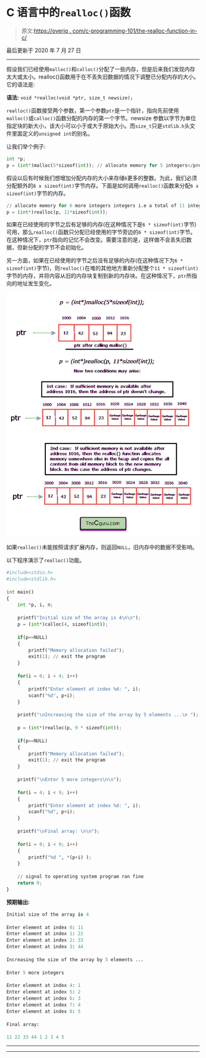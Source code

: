 # C 语言中的`realloc()`函数

> 原文:[https://overiq . com/c-programming-101/the-realloc-function-in-c/](https://overiq.com/c-programming-101/the-realloc-function-in-c/)

最后更新于 2020 年 7 月 27 日

* * *

假设我们已经使用`malloc()`和`calloc()`分配了一些内存，但是后来我们发现内存太大或太小。realloc()函数用于在不丢失旧数据的情况下调整已分配内存的大小。它的语法是:

**语法:** `void *realloc(void *ptr, size_t newsize);`

`realloc()`函数接受两个参数，第一个参数`ptr`是一个指针，指向先前使用`malloc()`或`calloc()`函数分配的内存的第一个字节。newsize 参数以字节为单位指定块的新大小，该大小可以小于或大于原始大小。而`size_t`只是`stdlib.h`头文件里面定义的`unsigned int`的别名。

让我们举个例子:

```py
int *p;
p = (int*)malloc(5*sizeof(int)); // allocate memory for 5 integers</pre>

```

假设以后有时候我们想增加分配内存的大小来存储`6`更多的整数。为此，我们必须分配额外的`6 x sizeof(int)`字节内存。下面是如何调用`realloc()`函数来分配`6 x sizeof(int)`字节的内存。

```py
// allocate memory for 6 more integers integers i.e a total of 11 integers
p = (int*)realloc(p, 11*sizeof(int));

```

如果在已经使用的字节之后有足够的内存(在这种情况下是`6 * sizeof(int)`字节)可用，那么`realloc()`函数只分配已经使用的字节旁边的`6 * sizeof(int)`字节。在这种情况下，`ptr`指向的记忆不会改变。需要注意的是，这样做不会丢失旧数据，但新分配的字节不会初始化。

另一方面，如果在已经使用的字节之后没有足够的内存(在这种情况下为`6 * sizeof(int)`字节)，则`realloc()`在堆的其他地方重新分配整个`11 * sizeof(int)`字节的内存，并将内容从旧的内存块复制到新的内存块。在这种情况下，`ptr`所指向的地址发生变化。

![](img/6584922289dc383af27f8aa6a3a2007a.png)

如果`realloc()`未能按照请求扩展内存，则返回`NULL`，旧内存中的数据不受影响。

以下程序演示了`realloc()`功能。

```py
#include<stdio.h>
#include<stdlib.h>

int main()
{
    int *p, i, n;

    printf("Initial size of the array is 4\n\n");
    p = (int*)calloc(4, sizeof(int));

    if(p==NULL)
    {
        printf("Memory allocation failed");
        exit(1); // exit the program
    }

    for(i = 0; i < 4; i++)
    {
        printf("Enter element at index %d: ", i);
        scanf("%d", p+i);
    }

    printf("\nIncreasing the size of the array by 5 elements ...\n ");

    p = (int*)realloc(p, 9 * sizeof(int));

    if(p==NULL)
    {
        printf("Memory allocation failed");
        exit(1); // exit the program
    }

    printf("\nEnter 5 more integers\n\n");

    for(i = 4; i < 9; i++)
    {
        printf("Enter element at index %d: ", i);
        scanf("%d", p+i);
    }

    printf("\nFinal array: \n\n");

    for(i = 0; i < 9; i++)
    {
        printf("%d ", *(p+i) );
    }

    // signal to operating system program ran fine
    return 0;
}

```

**预期输出:**

```py
Initial size of the array is 4

Enter element at index 0: 11
Enter element at index 1: 22
Enter element at index 2: 33
Enter element at index 3: 44

Increasing the size of the array by 5 elements ...

Enter 5 more integers

Enter element at index 4: 1
Enter element at index 5: 2
Enter element at index 6: 3
Enter element at index 7: 4
Enter element at index 8: 5

Final array:

11 22 33 44 1 2 3 4 5

```

* * *

* * *